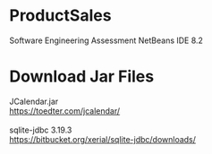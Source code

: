 # ProductSales
Software Engineering Assessment
NetBeans IDE 8.2

# Download Jar Files
JCalendar.jar
</br> 
https://toedter.com/jcalendar/
</br> </br> 
sqlite-jdbc 3.19.3
</br> 
https://bitbucket.org/xerial/sqlite-jdbc/downloads/
